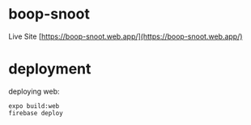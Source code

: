 # boop-snoot
Live Site [https://boop-snoot.web.app/](https://boop-snoot.web.app/)

# deployment
deploying web:
```
expo build:web
firebase deploy
```